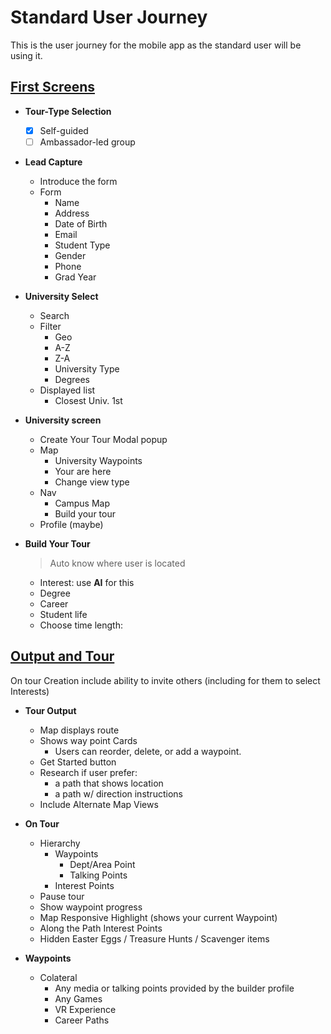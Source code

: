 # Standard User Journey

This is the user journey for the mobile app as the standard user will be using it.

## [First Screens](../meeting_6-19-25/first-screens.jpeg)

- **Tour-Type Selection**
    - [x] Self-guided 
    - [ ] Ambassador-led group 

- **Lead Capture**
    - Introduce the form
    - Form
        - Name
        - Address
        - Date of Birth
        - Email 
        - Student Type 
        - Gender
        - Phone 
        - Grad Year

- **University Select**
    - Search
    - Filter
        - Geo
        - A-Z
        - Z-A
        - University Type
        - Degrees
    - Displayed list
        - Closest Univ. 1st

- **University screen**
    - Create Your Tour Modal popup
    - Map
        - University Waypoints
        - Your are here
        - Change view type
    - Nav
        - Campus Map
        - Build your tour
    - Profile (maybe)

- **Build Your Tour**
    > Auto know where user is located 
    - Interest: use **AI** for this
    - Degree
    - Career
    - Student life
    - Choose time length:  




## [Output and Tour](../meeting_6-19-25/output&tour.jpeg)

On tour Creation include ability to invite others (including for them to select Interests)

- **Tour Output**
    - Map displays route
    - Shows way point Cards
        - Users can reorder, delete, or add a waypoint.
    - Get Started button
    - Research if user prefer:
        - a path that shows location
        - a path w/ direction instructions
    - Include Alternate Map Views

- **On Tour**
    - Hierarchy
        - Waypoints
            - Dept/Area Point
            - Talking Points 
        - Interest Points
    - Pause tour 
    - Show waypoint progress
    - Map Responsive Highlight (shows your current Waypoint)
    - Along the Path Interest Points
    - Hidden Easter Eggs / Treasure Hunts / Scavenger items

- **Waypoints**
    - Colateral
        - Any media or talking points provided by the builder profile
        - Any Games
        - VR Experience
        - Career Paths
